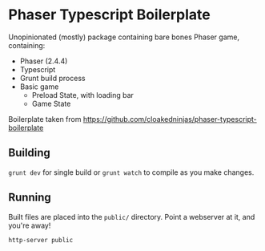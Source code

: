 # Phaser Typescript Boilerplate

Unopinionated (mostly) package containing bare bones Phaser game, containing:

* Phaser (2.4.4)
* Typescript
* Grunt build process
* Basic game
  * Preload State, with loading bar
  * Game State


Boilerplate taken from https://github.com/cloakedninjas/phaser-typescript-boilerplate


## Building

`grunt dev` for single build or `grunt watch` to compile as you make changes.

## Running

Built files are placed into the `public/` directory. Point a webserver at it, and you're away!

`http-server public`
